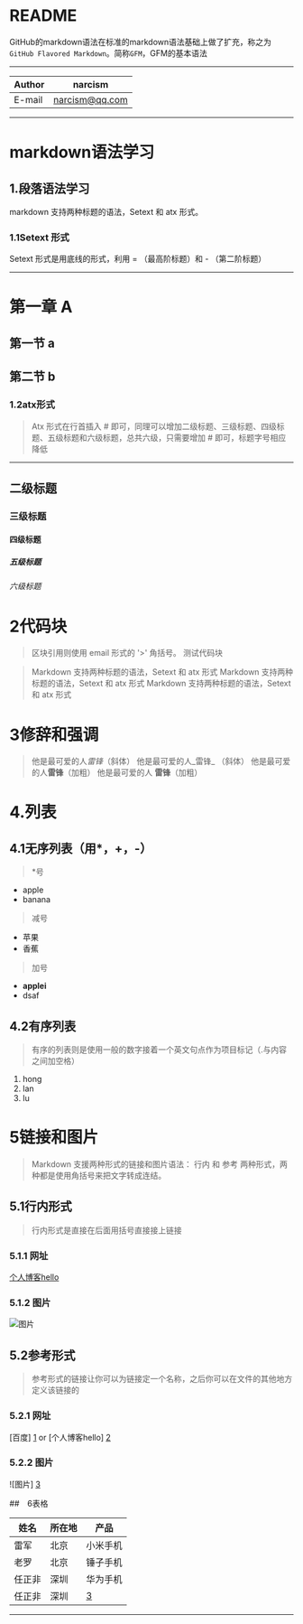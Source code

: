 README
==========================
GitHub的markdown语法在标准的markdown语法基础上做了扩充，称之为`GitHub Flavored Markdown`。简称`GFM`，GFM的基本语法
*************

|Author|narcism|
|---|---
|E-mail|narcism@qq.com

****
# markdown语法学习
## 1.段落语法学习
markdown 支持两种标题的语法，Setext 和 atx 形式。
### 1.1Setext 形式
Setext 形式是用底线的形式，利用 = （最高阶标题）和 - （第二阶标题）
****
第一章 A
=================
第一节 a
-----------------
第二节 b
-----------------
### 1.2atx形式
> Atx 形式在行首插入 # 即可，同理可以增加二级标题、三级标题、四级标题、五级标题和六级标题，总共六级，只需要增加  # 即可，标题字号相应降低
 *****
 ## 二级标题
### 三级标题
#### 四级标题
##### 五级标题
###### 六级标题 
# 2代码块
>区块引用则使用 email 形式的 '>' 角括号。
测试代码块

> Markdown 支持两种标题的语法，Setext 和 atx 形式
> Markdown 支持两种标题的语法，Setext 和 atx 形式
> Markdown 支持两种标题的语法，Setext 和 atx 形式 
# 3修辞和强调
>他是最可爱的人*雷锋*（斜体）
>他是最可爱的人_雷锋_ （斜体）
>他是最可爱的人**雷锋**（加粗）
>他是最可爱的人 __雷锋__（加粗）
>
# 4.列表
## 4.1无序列表（用*，+，-）
> *号
* apple
* banana
> 减号
- 苹果
- 香蕉
> 加号
+ **applei**
+ dsaf
## 4.2有序列表
>有序的列表则是使用一般的数字接着一个英文句点作为项目标记（.与内容之间加空格）
1. hong
2. lan
3. lu

# 5链接和图片
>Markdown 支援两种形式的链接和图片语法： 行内 和 参考 两种形式，两种都是使用角括号来把文字转成连结。
## 5.1行内形式
>行内形式是直接在后面用括号直接接上链接
### 5.1.1 网址
[个人博客hello](https://narcism888.github.io/)
### 5.1.2 图片
![图片](http://www.astiron.com/data/upload/image/201506/7748386409f3a7206cb4d7dfa24c78ce.jpg)
## 5.2参考形式
>参考形式的链接让你可以为链接定一个名称，之后你可以在文件的其他地方定义该链接的
### 5.2.1 网址
[百度] [1] or [个人博客hello] [2]
### 5.2.2 图片
![图片] [3]

##　6表格
>
|姓名|所在地|产品|
| ----|----|----|
|雷军|北京 |小米手机|
|老罗|北京|锤子手机|
|任正非|深圳|华为手机|
|任正非|深圳|[3]|
------------
[1]: http://baidu.com/ "百度"
[2]: https://narcism888.github.io/ "个人博客hello"
[3]: http://www.astiron.com/data/upload/image/201506/7748386409f3a7206cb4d7dfa24c78ce.jpg
